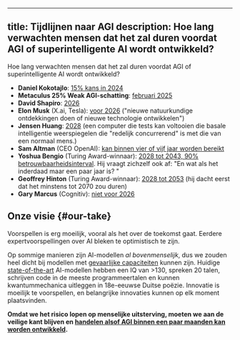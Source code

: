 

---
title: Tijdlijnen naar AGI
description: Hoe lang verwachten mensen dat het zal duren voordat AGI of superintelligente AI wordt ontwikkeld?
---
Hoe lang verwachten mensen dat het zal duren voordat AGI of superintelligente AI wordt ontwikkeld?

- **Daniel Kokotajlo**: [15% kans in 2024](https://www.lesswrong.com/posts/cxuzALcmucCndYv4a/?commentId=LKThjEJ6W8eQEJiXG)
- **Metaculus 25% Weak AGI-schatting**: [februari 2025](https://www.metaculus.com/questions/3479/date-weakly-general-ai-is-publicly-known/)
- **David Shapiro**: [2026](https://www.youtube.com/watch?v=YXQ6OKSvzfc)
- **Elon Musk** (X.ai, Tesla): [voor 2026](https://www.theverge.com/2023/11/29/23980877/new-york-times-dealbook-summit-elon-musk-bob-iger-david-zaslav) ("nieuwe natuurkundige ontdekkingen doen of nieuwe technologie ontwikkelen")
- **Jensen Huang**: [2028](https://www.businessinsider.com/nvidia-ceo-jensen-huang-agi-ai-five-years-2023-11?international=true&r=US&IR=T) (een computer die tests kan voltooien die basale intelligentie weerspiegelen die "redelijk concurrerend" is met die van een normaal mens.)
- **Sam Altman** (CEO OpenAI): [kan binnen vier of vijf jaar worden bereikt](https://time.com/6342827/ceo-of-the-year-2023-sam-altman/)
- **Yoshua Bengio** (Turing Award-winnaar): [2028 tot 2043, 90% betrouwbaarheidsinterval](https://yoshuabengio.org/2023/08/12/personal-and-psychological-dimensions-of-ai-researchers-confronting-ai-catastrophic-risks/). Hij vraagt zichzelf ook af: "En wat als het inderdaad maar een paar jaar is? "
- **Geoffrey Hinton** (Turing Award-winnaar): [2028 tot 2053](https://twitter.com/geoffreyhinton/status/1653687894534504451?lang=en) (hij dacht eerst dat het minstens tot 2070 zou duren)
- **Gary Marcus** (Cognitiv): [niet voor 2026](https://twitter.com/GaryMarcus/status/1730003151971840419)

## Onze visie {#our-take}

Voorspellen is erg moeilijk, vooral als het over de toekomst gaat.
Eerdere expertvoorspellingen over AI bleken te optimistisch te zijn.

Op sommige manieren zijn AI-modellen _al bovenmenselijk_, dus we zouden heel dicht bij modellen met [gevaarlijke capaciteiten](/dangerous-capabilities) kunnen zijn.
Huidige [state-of-the-art](/sota) AI-modellen hebben een IQ van >130, spreken 20 talen, schrijven code in de meeste programmeertalen en kunnen kwantummechanica uitleggen in 18e-eeuwse Duitse poëzie.
Innovatie is moeilijk te voorspellen, en belangrijke innovaties kunnen op elk moment plaatsvinden.

**Omdat we het risico lopen op menselijke uitsterving, moeten we aan de veilige kant blijven en [handelen alsof AGI binnen een paar maanden kan worden ontwikkeld](/urgency).**